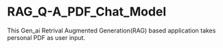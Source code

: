 # RAG_Q-A_PDF_Chat_Model
This Gen_ai Retrival Augmented Generation(RAG) based application takes personal PDF as user input.
